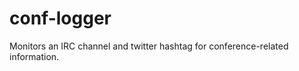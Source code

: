 conf-logger
===========

Monitors an IRC channel and twitter hashtag for conference-related information.